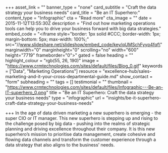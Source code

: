 +++
asset_link = ""
banner_type = "none"
card_subtitle = "Craft the data strategy your business needs"
card_title = "Be an IT Superhero:"
content_type = "Infographic"
cta = "Read more"
cta_image = ""
date = 2015-11-12T13:55:30Z
description = "Find out how marketing operations tools can help you to drive your business forward with big data strategies."
embed_code = "<iframe style=\"border: 1px solid #CCC; border-width: 1px; margin-bottom: 5px; max-width: 100%;\" src=\"//www.slideshare.net/slideshow/embed_code/key/qUMSchFyyp4fqf\" marginwidth=\"0\" marginheight=\"0\" scrolling=\"no\" width=\"600\" height=\"7719\" frameborder=\"0\"></iframe>"
gated = false
heading = ""
highlight_colour = "rgb(55, 26, 190)"
image = "https://www.crmtechnologies.com/sites/default/files/Blog_0.gif"
keywords = ["Data", "Marketing Operations"]
resource = "excellence-hub/sales-marketing-and-it-your-cross-departmental-guide.md"
show_contact = "form"
subheading = ""
tags = []
testimonial = ""
thumbnail = "https://www.crmtechnologies.com/sites/default/files/Infographic---Be-an-IT-superhero_0.png"
title = "Be an IT Superhero: Craft the data strategy your business needs"
type = "infographic"
url = "insights/be-it-superhero-craft-data-strategy-your-business-needs"

+++
In the age of data driven marketing a new superhero is emerging - the super CIO or IT manager. This new superhero is stepping up and rising to the challenge posed by big data - pushing into the realms of strategic planning and driving excellence throughout their company. It is this new superhero’s mission to prioritise data management, create cohesive and flowing data channels and transform the customer experience through a data strategy that also aligns to the business’ needs.